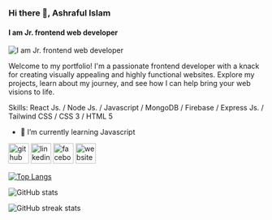 ### Hi there 👋, Ashraful Islam
#### I am Jr. frontend web developer
![I am Jr. frontend web developer](https://i.ibb.co/wW4Cv1p/1.jpg)

Welcome to my portfolio! I'm a passionate frontend developer with a knack for creating visually appealing and highly functional websites. Explore my projects, learn about my journey, and see how I can help bring your web visions to life.

Skills: React Js.  / Node Js. / Javascript / MongoDB / Firebase / Express Js. / Tailwind CSS / CSS 3 / HTML 5 

- 🌱 I’m currently learning Javascript 


[<img src='https://cdn.jsdelivr.net/npm/simple-icons@3.0.1/icons/github.svg' alt='github' height='40'>](https://github.com/ashrafultusar)  [<img src='https://cdn.jsdelivr.net/npm/simple-icons@3.0.1/icons/linkedin.svg' alt='linkedin' height='40'>](https://www.linkedin.com/in/ashrafultusar04/)  [<img src='https://cdn.jsdelivr.net/npm/simple-icons@3.0.1/icons/facebook.svg' alt='facebook' height='40'>](https://www.facebook.com/ashrafulislamtusar.tusar)  [<img src='https://cdn.jsdelivr.net/npm/simple-icons@3.0.1/icons/icloud.svg' alt='website' height='40'>](https://my-portfolio-2153f.web.app/)  

[![Top Langs](https://github-readme-stats.vercel.app/api/top-langs/?username=ashrafultusar)](https://github.com/anuraghazra/github-readme-stats)

![GitHub stats](https://github-readme-stats.vercel.app/api?username=ashrafultusar&show_icons=true)  

![GitHub streak stats](https://streak-stats.demolab.com/?user=ashrafultusar)  

